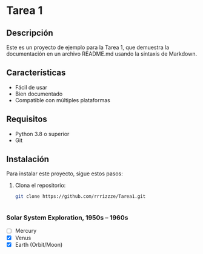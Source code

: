 # Tarea 1

## Descripción
Este es un proyecto de ejemplo para la Tarea 1, que demuestra la documentación en un archivo README.md usando la sintaxis de Markdown.

## Características
- Fácil de usar
- Bien documentado
- Compatible con múltiples plataformas

## Requisitos
- Python 3.8 o superior
- Git

## Instalación
Para instalar este proyecto, sigue estos pasos:

1. Clona el repositorio:
   ```sh
   git clone https://github.com/rrrizzze/Tarea1.git
 
### Solar System Exploration, 1950s – 1960s

- [ ] Mercury
- [x] Venus
- [x] Earth (Orbit/Moon)
